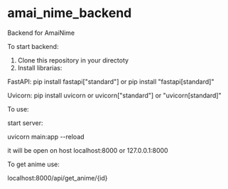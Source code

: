 # amai_nime_backend
Backend for AmaiNime

To start backend:

1) Clone this repository in your directoty
2) Install librarias:

FastAPI: pip install fastapi["standard"] or pip install "fastapi[standard]"

Uvicorn: pip install uvicorn or uvicorn["standard"] or "uvicorn[standard]"
   




To use:

start server:

uvicorn main:app --reload

it will be open on host localhost:8000 or 127.0.0.1:8000

To get anime use:

localhost:8000/api/get_anime/{id}

